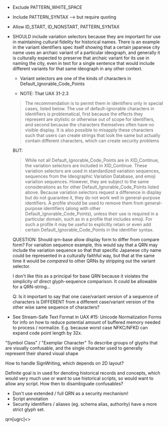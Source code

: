 - Exclude PATTERN_WHITE_SPACE
- Include PATTERN_SYNTAX --> but require quoting
- Allow ID_START, ID_NONSTART, PATTERN_SYNTAX


- SHOULD include variation selectors because they are important for use in maintaining cultural fidelity for historical names. There is an example in the variant identifiers spec itself showing that a certain japanese city name uses an archaic variant of a particular ideograph, and generally it is culturally expected to preserve that archaic variant for its use in naming the city, even in text for a single sentence that would include different variants for that same ideograph in any other context.
  - Variant selectors are one of the kinds of characters in Default_Ignorable_Code_Points

  - NOTE: That UAX 31-2.3

  > The recommendation is to permit them in identifiers only in special cases, listed below. The use of default-ignorable characters in identifiers is problematical, first because the effects they represent are stylistic or otherwise out of scope for identifiers, and second because the characters themselves often have no visible display. It is also possible to misapply these characters such that users can create strings that look the same but actually contain different characters, which can create security problems

  BUT:

  > While not all Default_Ignorable_Code_Points are in XID_Continue, the variation selectors are included in XID_Continue. These variation selectors are used in standardized variation sequences, sequences from the Ideographic Variation Database, and emoji variation sequences. However, they are subject to the same considerations as for other Default_Ignorable_Code_Points listed above. Because variation selectors request a difference in display but do not guarantee it, they do not work well in general-purpose identifiers. A profile should be used to remove them from general-purpose identifiers (along with other Default_Ignorable_Code_Points), unless their use is required in a particular domain, such as in a profile that includes emoji. For such a profile it may be useful to explicitly retain or even add certain Default_Ignorable_Code_Points in the identifier syntax.

  QUESTION: Should qrn-base allow display form to differ from compare form? For variation sequence example, this would say that a QRN may include the variation sequence so that that specific Japanese city name could be represented in a culturally faithful way, but that at the same time it would be *compared* to other QRNs by stripping out the variant selector.

  I don't like this as a principal for base QRN because it violates the simplicity of direct glyph-sequence comparison. It could be allowable for a QRN-string...  

  Q: Is it important to say that one case/variant version of a sequence of characters is DIFFERENT from a different case/variant version of the other wise same sequence of characters?


- See Stream-Safe Text Format in UAX #15: Unicode Normalization Forms for info on how to reduce potential amount of buffered memory needed to process / normalize. E.g. because worst case NFKC/NFKD can expand code point length by 32x.


"Symbol Class" / "Exemplar Character"
To describe groups of glyphs that are visually confusable, and the single character used to generally represent their shared visual shape

How to handle SignWriting, which depends on 2D layout?


Definite goal is in used for denoting historical records and concepts, which would very much use or want to use historical scripts, so would want to allow any script. How then to disambiguate confusables? 
  - Don't use extended / full QRN as a security mechanism!
  - Script annotation
  - Security identifiers / aliases (eg. schema alias, authority) have a more strict glyph set.


  qrn[ugrc]<>